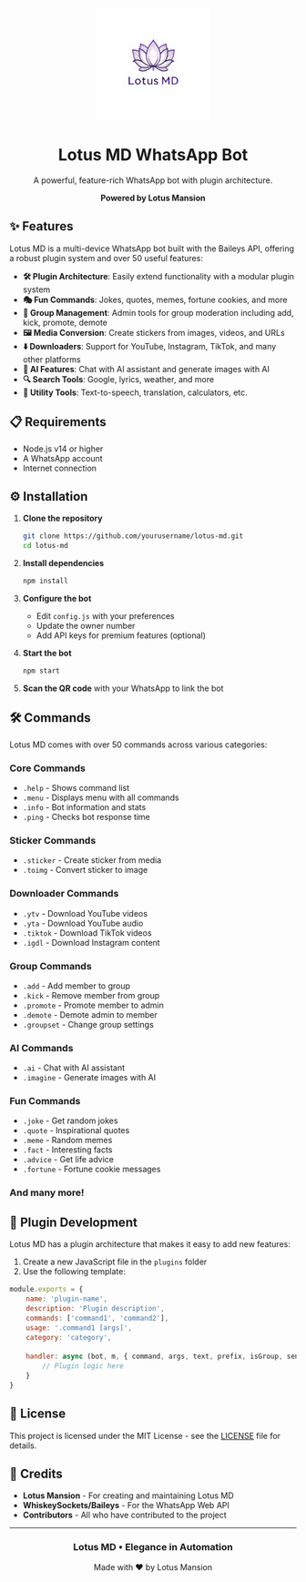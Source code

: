 <div align="center">
  <img src="./logo.png" alt="Lotus MD Logo" width="200">
  <h1>Lotus MD WhatsApp Bot</h1>
  <p>A powerful, feature-rich WhatsApp bot with plugin architecture.</p>
  
  <p><b>Powered by Lotus Mansion</b></p>
</div>

## ✨ Features

Lotus MD is a multi-device WhatsApp bot built with the Baileys API, offering a robust plugin system and over 50 useful features:

- **🛠️ Plugin Architecture**: Easily extend functionality with a modular plugin system
- **🎭 Fun Commands**: Jokes, quotes, memes, fortune cookies, and more
- **📱 Group Management**: Admin tools for group moderation including add, kick, promote, demote
- **🖼️ Media Conversion**: Create stickers from images, videos, and URLs
- **⬇️ Downloaders**: Support for YouTube, Instagram, TikTok, and many other platforms
- **🤖 AI Features**: Chat with AI assistant and generate images with AI
- **🔍 Search Tools**: Google, lyrics, weather, and more
- **🧰 Utility Tools**: Text-to-speech, translation, calculators, etc.

## 📋 Requirements

- Node.js v14 or higher
- A WhatsApp account
- Internet connection

## ⚙️ Installation

1. **Clone the repository**
   ```bash
   git clone https://github.com/yourusername/lotus-md.git
   cd lotus-md
   ```

2. **Install dependencies**
   ```bash
   npm install
   ```

3. **Configure the bot**
   - Edit `config.js` with your preferences
   - Update the owner number
   - Add API keys for premium features (optional)

4. **Start the bot**
   ```bash
   npm start
   ```

5. **Scan the QR code** with your WhatsApp to link the bot

## 🛠️ Commands

Lotus MD comes with over 50 commands across various categories:

### Core Commands
- `.help` - Shows command list
- `.menu` - Displays menu with all commands
- `.info` - Bot information and stats
- `.ping` - Checks bot response time

### Sticker Commands
- `.sticker` - Create sticker from media
- `.toimg` - Convert sticker to image

### Downloader Commands
- `.ytv` - Download YouTube videos
- `.yta` - Download YouTube audio
- `.tiktok` - Download TikTok videos
- `.igdl` - Download Instagram content

### Group Commands
- `.add` - Add member to group
- `.kick` - Remove member from group
- `.promote` - Promote member to admin
- `.demote` - Demote admin to member
- `.groupset` - Change group settings

### AI Commands
- `.ai` - Chat with AI assistant
- `.imagine` - Generate images with AI

### Fun Commands
- `.joke` - Get random jokes
- `.quote` - Inspirational quotes
- `.meme` - Random memes
- `.fact` - Interesting facts
- `.advice` - Get life advice
- `.fortune` - Fortune cookie messages

### And many more!

## 🧩 Plugin Development

Lotus MD has a plugin architecture that makes it easy to add new features:

1. Create a new JavaScript file in the `plugins` folder
2. Use the following template:

```javascript
module.exports = {
    name: 'plugin-name',
    description: 'Plugin description',
    commands: ['command1', 'command2'],
    usage: '.command1 [args]',
    category: 'category',
    
    handler: async (bot, m, { command, args, text, prefix, isGroup, sender, pushname }) => {
        // Plugin logic here
    }
}
```

## 📄 License

This project is licensed under the MIT License - see the [LICENSE](LICENSE) file for details.

## 🌟 Credits

- **Lotus Mansion** - For creating and maintaining Lotus MD
- **WhiskeySockets/Baileys** - For the WhatsApp Web API
- **Contributors** - All who have contributed to the project

---

<div align="center">
  <h3>Lotus MD • Elegance in Automation</h3>
  <p>Made with ❤️ by Lotus Mansion</p>
</div>